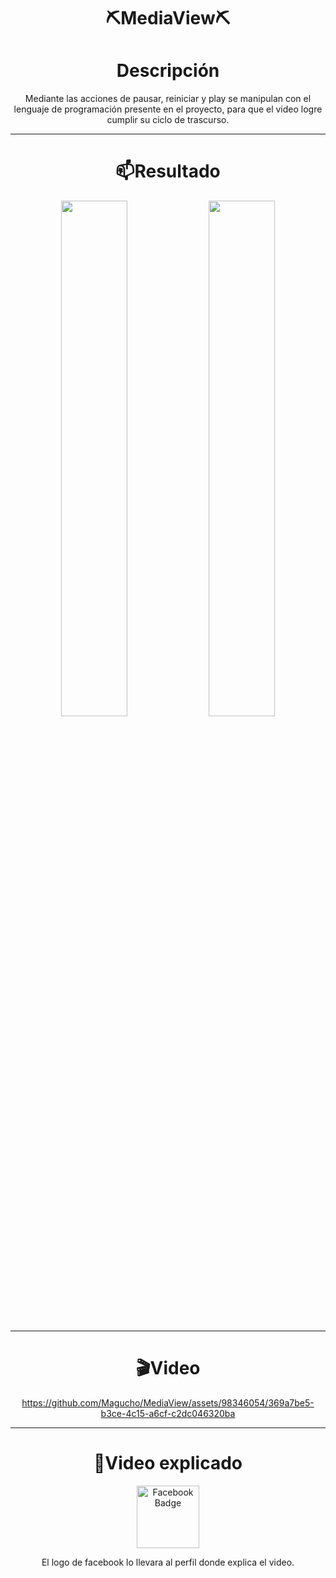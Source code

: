 <div align="center">
 <h1> ⛏️MediaView⛏️</h1>

  <h1>Descripción</h1>

  <p>Mediante las acciones de pausar, reiniciar y play se manipulan con el lenguaje de programación presente en el proyecto, para que el video logre cumplir su ciclo de trascurso.</p>
</div>


---
<div align="center">
 
 <h1>📫Resultado</h1>
 <img src="https://github.com/Magucho/MediaView/assets/98346054/f7fcf9b4-fb4a-4cd9-8751-b4d241d27b77" width="46%"/>
 <img src="https://github.com/Magucho/MediaView/assets/98346054/dbc9a826-aa19-4e9c-8ffc-20ef70ab6347" width="46%"/>
 
</div>


---
<div align="center">
<h1>🎬Video</h1>


https://github.com/Magucho/MediaView/assets/98346054/369a7be5-b3ce-4c15-a6cf-c2dc046320ba

 
</div>

---

<div align= "center">
   <h1>📀Video explicado</h1>
  <a href="https://www.facebook.com/magucho.gomez/videos/1546262889544931">
  <img src="https://img.freepik.com/fotos-premium/logotipo-facebook-neon-espacio-texto-graficos-fondo-azul_494516-176.jpg?w=360" alt="Facebook Badge" width=100/></a>
    
<p>El logo de facebook lo llevara al perfil donde explica el video.</p>
  </div>
  

